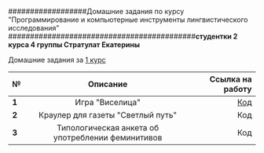 ##################Домашние задания по курсу "Программирование и компьютерные инструменты лингвистического исследования" 
###########################################__студентки 2 курса 4 группы Стратулат Екатерины__

Домашние задания за [1 курс](https://github.com/katestratulat1999/PROGRAMMING)

№|Описание|Ссылка на работу
---|:---:|---:
__1__|Игра "Виселица"|[Код](https://github.com/katestratulat1999/PROGRAMMING2/tree/master/hw1)
__2__|Краулер для газеты "Светлый путь"|Код
__3__|Типологическая анкета об употреблении феминитивов|Код
